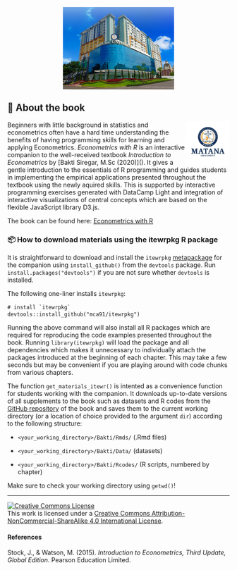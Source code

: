 <p align="center"><img align="center" src="https://github.com/Bakti-Siregar/Econometrics-With-R/blob/master/images/cover.png" width="50%" height="50%"></p>

## 📖 About the book

<p><img src="https://github.com/Bakti-Siregar/Econometrics-With-R/blob/master/images/logo.png" alt="logo" align="right" width="20%" height="20%"> Beginners with little background in statistics and econometrics often have a hard time understanding the benefits of having programming skills for learning and applying Econometrics. <i>Econometrics with R</i> is an interactive companion to the well-received textbook <i>Introduction to Econometrics</i> by [Bakti Siregar, M.Sc (2020)](). It gives a gentle introduction to the essentials of R programming and guides students in implementing the empirical applications presented throughout the textbook using the newly aquired skills. This is supported by interactive programming exercises generated with DataCamp Light and integration of interactive visualizations of central concepts which are based on the flexible JavaScript library D3.js.</p>

The book can be found here: [Econometrics with R](https://github.com/Bakti-Siregar/Econometrics-With-R.git)

### 📦 How to download materials using the itewrpkg R package

It is straightforward to download and install the `itewrpkg` [metapackage](https://github.com/mca91/itewrpkg/) for the companion using `install_github()` from the `devtools` package. Run `install.packages("devtools")` if you are not sure whether `devtools` is installed. 

The following one-liner installs `itewrpkg`:

```
# install `itewrpkg`
devtools::install_github("mca91/itewrpkg")
```

Running the above command will also install all R packages which are required for reproducing the code examples presented throughout the book. Running `library(itewrpkg)` will load the package and all dependencies which makes it unnecessary to individually attach the packages introduced at the beginning of each chapter. This may take a few seconds but may be convenient if you are playing around with code chunks from various chapters.

The function `get_materials_itewr()` is intented as a convenience function for students working with the companion. It downloads up-to-date versions of all supplements to the book such as datasets and R codes from the [GitHub repository](https://github.com/Bakti-Siregar/Econometrics-With-R.git) of the book and saves them to the current working directory (or a location of choice provided to the argument `dir`) according to the following structure:

- `<your_working_directory>/Bakti/Rmds/` (.Rmd files)

- `<your_working_directory>/Bakti/Data/` (datasets)

- `<your_working_directory>/Bakti/Rcodes/` (R scripts, numbered by chapter)

Make sure to check your working directory using `getwd()`!
___

<a rel="license" href="http://creativecommons.org/licenses/by-nc-sa/4.0/"><img alt="Creative Commons License" style="border-width:0" src="https://mirrors.creativecommons.org/presskit/buttons/88x31/svg/by-nc-sa.eu.svg"/></a><br/>This work is licensed under a <a rel="license" href="http://creativecommons.org/licenses/by-nc-sa/4.0/">Creative Commons Attribution-NonCommercial-ShareAlike 4.0 International License</a>.

#### References
Stock, J., & Watson, M. (2015). *Introduction to Econometrics, Third Update, Global Edition*. Pearson Education Limited.
